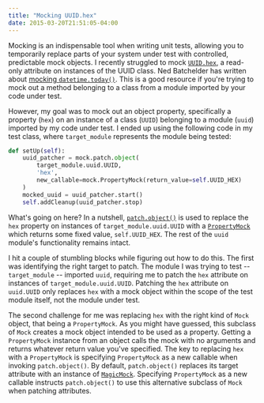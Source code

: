 ```yaml
---
title: "Mocking UUID.hex"
date: 2015-03-20T21:51:05-04:00
---
```


Mocking is an indispensable tool when writing unit tests, allowing you to temporarily replace parts of your system under test with controlled, predictable mock objects. I recently struggled to mock [`UUID.hex`](https://docs.python.org/2/library/uuid.html#uuid.UUID.hex), a read-only attribute on instances of the UUID class. Ned Batchelder has written about [mocking `datetime.today()`](http://nedbatchelder.com/blog/201209/mocking_datetimetoday.html). This is a good resource if you're trying to mock out a method belonging to a class from a module imported by your code under test.

However, my goal was to mock out an object property, specifically a property (`hex`) on an instance of a class (`UUID`) belonging to a module (`uuid`) imported by my code under test. I ended up using the following code in my test class, where `target_module` represents the module being tested:

```py
def setUp(self):
    uuid_patcher = mock.patch.object(
        target_module.uuid.UUID,
        'hex',
        new_callable=mock.PropertyMock(return_value=self.UUID_HEX)
    )
    mocked_uuid = uuid_patcher.start()
    self.addCleanup(uuid_patcher.stop)
```

What's going on here? In a nutshell, [`patch.object()`](https://docs.python.org/3/library/unittest.mock.html#patch-object) is used to replace the `hex` property on instances of `target_module.uuid.UUID` with a [`PropertyMock`](https://docs.python.org/3/library/unittest.mock.html#unittest.mock.PropertyMock) which returns some fixed value, `self.UUID_HEX`. The rest of the `uuid` module's functionality remains intact.

I hit a couple of stumbling blocks while figuring out how to do this. The first was identifying the right target to patch. The module I was trying to test -- `target_module` -- imported `uuid`, requiring me to patch the `hex` attribute on instances of `target_module.uuid.UUID`. Patching the `hex` attribute on `uuid.UUID` only replaces `hex` with a mock object within the scope of the test module itself, not the module under test.

The second challenge for me was replacing `hex` with the right kind of `Mock` object, that being a `PropertyMock`. As you might have guessed, this subclass of `Mock` creates a mock object intended to be used as a property. Getting a `PropertyMock` instance from an object calls the mock with no arguments and returns whatever return value you've specified. The key to replacing `hex` with a `PropertyMock` is specifying `PropertyMock` as a new callable when invoking `patch.object()`. By default, `patch.object()` replaces its target attribute with an instance of [`MagicMock`](https://docs.python.org/3/library/unittest.mock.html#unittest.mock.MagicMock). Specifying `PropertyMock` as a new callable instructs `patch.object()` to use this alternative subclass of `Mock` when patching attributes.
